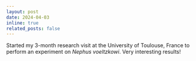 ```yaml
---
layout: post
date: 2024-04-03
inline: true
related_posts: false
---
```


Started my 3-month research visit at the University of Toulouse, France to perform an experiment on *Nephus voeltzkowi*. Very interesting results! 
